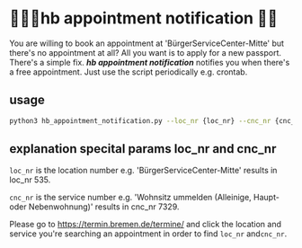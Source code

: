 #  🤖🤖🤖hb appointment notification 🤖🐍
You are willing to book an appointment at 'BürgerServiceCenter-Mitte' but there's no appointment at all? All you want is to apply for a new passport. There's a simple fix.
***hb appointment notification*** notifies you when there's a free appointment. Just use the script periodically e.g. crontab.
 ## usage
 ```bash
 python3 hb_appointment_notification.py --loc_nr {loc_nr} --cnc_nr {cnc_nr} --startdate 01.01.22 --enddate 31.12.30 --telegramtoken {telegramtoken} --telegramchatid {telegramchatid}
 ```

 ## explanation specital params loc_nr and cnc_nr

`loc_nr` is the location number e.g. 'BürgerServiceCenter-Mitte' results in loc_nr 535.

`cnc_nr` is the service number e.g. 'Wohnsitz ummelden (Alleinige, Haupt- oder Nebenwohnung)' results in cnc_nr 7329.

Please go to https://termin.bremen.de/termine/ and click the location and service you're searching an appointment in order to find `loc_nr` and`cnc_nr`.


